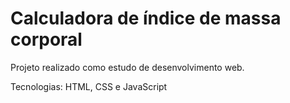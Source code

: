 # Calculadora de índice de massa corporal

Projeto realizado como estudo de desenvolvimento web.  

Tecnologias: HTML, CSS e JavaScript
